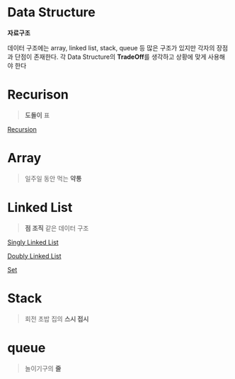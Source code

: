 # Data Structure

**자료구조**
  
데이터 구조에는 array, linked list, stack, queue 등 많은 구조가 있지만 각자의 장점과 단점이 존재한다. 
각 Data Structure의 **TradeOff**를 생각하고 상황에 맞게 사용해야 한다

</aside>


# Recurison

> **도돌이** 표
> 

[Recursion](https://www.notion.so/Recursion-5b0ed483db564c119505b57fccf3133d)

# Array

> 일주일 동안 먹는 **약통**
> 

# Linked List

> **점 조직** 같은 데이터 구조
> 

[Singly Linked List](https://www.notion.so/Singly-Linked-List-28f328d14dbe44c69a9fae9915153a76)

[Doubly Linked List](https://www.notion.so/Doubly-Linked-List-5e270336a20f425a96c384c775b2442d)

[Set](https://www.notion.so/Set-96a60c1791c440e8ad508ef1baa4c618)

# Stack

> 회전 초밥 집의 **스시 접시**
> 

# queue

> 놀이기구의 **줄**
>
